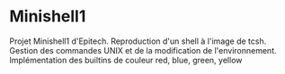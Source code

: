 # Minishell1
Projet Minishell1 d'Epitech. Reproduction d'un shell à l'image de tcsh. Gestion des commandes UNIX et de la modification de l'environnement. Implémentation des builtins de couleur red, blue, green, yellow
